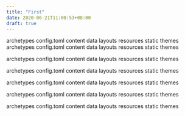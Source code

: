 ```yaml
---
title: "First"
date: 2020-06-21T11:00:53+08:00
draft: true
---
```



archetypes  config.toml content     data        layouts     resources   static      themes
archetypes  config.toml content     data        layouts     resources   static      themes

archetypes  config.toml content     data        layouts     resources   static      themes

archetypes  config.toml content     data        layouts     resources   static      themes

archetypes  config.toml content     data        layouts     resources   static      themes

archetypes  config.toml content     data        layouts     resources   static      themes

archetypes  config.toml content     data        layouts     resources   static      themes

